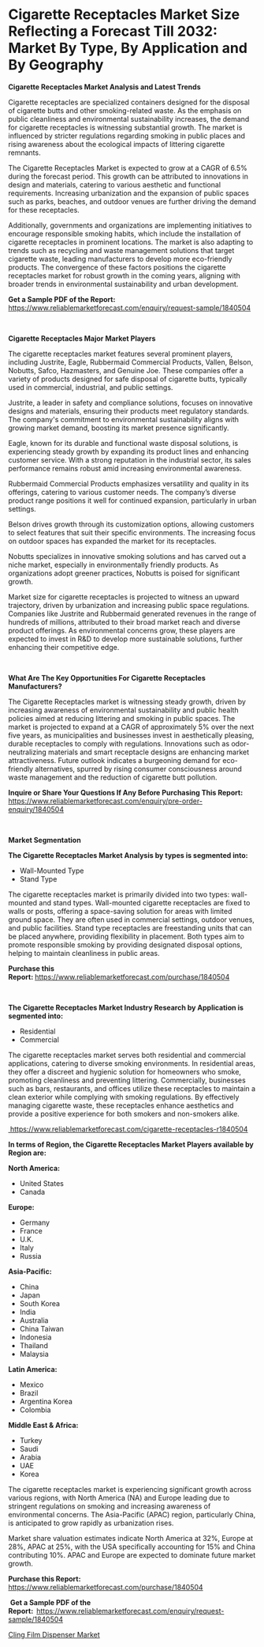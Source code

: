 <p><h1>Cigarette Receptacles Market Size Reflecting a Forecast Till 2032: Market By Type, By Application and By Geography</h1></p><p><strong>Cigarette Receptacles Market Analysis and Latest Trends</strong></p>
<p><p>Cigarette receptacles are specialized containers designed for the disposal of cigarette butts and other smoking-related waste. As the emphasis on public cleanliness and environmental sustainability increases, the demand for cigarette receptacles is witnessing substantial growth. The market is influenced by stricter regulations regarding smoking in public places and rising awareness about the ecological impacts of littering cigarette remnants.</p><p>The Cigarette Receptacles Market is expected to grow at a CAGR of 6.5% during the forecast period. This growth can be attributed to innovations in design and materials, catering to various aesthetic and functional requirements. Increasing urbanization and the expansion of public spaces such as parks, beaches, and outdoor venues are further driving the demand for these receptacles.</p><p>Additionally, governments and organizations are implementing initiatives to encourage responsible smoking habits, which include the installation of cigarette receptacles in prominent locations. The market is also adapting to trends such as recycling and waste management solutions that target cigarette waste, leading manufacturers to develop more eco-friendly products. The convergence of these factors positions the cigarette receptacles market for robust growth in the coming years, aligning with broader trends in environmental sustainability and urban development.</p></p>
<p><strong>Get a Sample PDF of the Report:&nbsp;</strong> <a href="https://www.reliablemarketforecast.com/enquiry/request-sample/1840504?utm_campaign=1885&utm_medium=2&utm_source=Github&utm_content=ia&utm_term=08022025&utm_id=cigarette-receptacles">https://www.reliablemarketforecast.com/enquiry/request-sample/1840504</a></p>
<p>&nbsp;</p>
<p><strong>Cigarette Receptacles Major Market Players</strong></p>
<p><p>The cigarette receptacles market features several prominent players, including Justrite, Eagle, Rubbermaid Commercial Products, Vallen, Belson, Nobutts, Safco, Hazmasters, and Genuine Joe. These companies offer a variety of products designed for safe disposal of cigarette butts, typically used in commercial, industrial, and public settings.</p><p>Justrite, a leader in safety and compliance solutions, focuses on innovative designs and materials, ensuring their products meet regulatory standards. The company's commitment to environmental sustainability aligns with growing market demand, boosting its market presence significantly.</p><p>Eagle, known for its durable and functional waste disposal solutions, is experiencing steady growth by expanding its product lines and enhancing customer service. With a strong reputation in the industrial sector, its sales performance remains robust amid increasing environmental awareness.</p><p>Rubbermaid Commercial Products emphasizes versatility and quality in its offerings, catering to various customer needs. The company’s diverse product range positions it well for continued expansion, particularly in urban settings.</p><p>Belson drives growth through its customization options, allowing customers to select features that suit their specific environments. The increasing focus on outdoor spaces has expanded the market for its receptacles.</p><p>Nobutts specializes in innovative smoking solutions and has carved out a niche market, especially in environmentally friendly products. As organizations adopt greener practices, Nobutts is poised for significant growth.</p><p>Market size for cigarette receptacles is projected to witness an upward trajectory, driven by urbanization and increasing public space regulations. Companies like Justrite and Rubbermaid generated revenues in the range of hundreds of millions, attributed to their broad market reach and diverse product offerings. As environmental concerns grow, these players are expected to invest in R&D to develop more sustainable solutions, further enhancing their competitive edge.</p></p>
<p>&nbsp;</p>
<p><strong>What Are The Key Opportunities For Cigarette Receptacles Manufacturers?</strong></p>
<p><p>The Cigarette Receptacles market is witnessing steady growth, driven by increasing awareness of environmental sustainability and public health policies aimed at reducing littering and smoking in public spaces. The market is projected to expand at a CAGR of approximately 5% over the next five years, as municipalities and businesses invest in aesthetically pleasing, durable receptacles to comply with regulations. Innovations such as odor-neutralizing materials and smart receptacle designs are enhancing market attractiveness. Future outlook indicates a burgeoning demand for eco-friendly alternatives, spurred by rising consumer consciousness around waste management and the reduction of cigarette butt pollution.</p></p>
<p><strong>Inquire or Share Your Questions If Any Before Purchasing This Report:</strong> <a href="https://www.reliablemarketforecast.com/enquiry/pre-order-enquiry/1840504?utm_campaign=1885&utm_medium=2&utm_source=Github&utm_content=ia&utm_term=08022025&utm_id=cigarette-receptacles">https://www.reliablemarketforecast.com/enquiry/pre-order-enquiry/1840504</a></p>
<p>&nbsp;</p>
<p><strong>Market Segmentation</strong></p>
<p><strong>The Cigarette Receptacles Market Analysis by types is segmented into:</strong></p>
<p><ul><li>Wall-Mounted Type</li><li>Stand Type</li></ul></p>
<p><p>The cigarette receptacles market is primarily divided into two types: wall-mounted and stand types. Wall-mounted cigarette receptacles are fixed to walls or posts, offering a space-saving solution for areas with limited ground space. They are often used in commercial settings, outdoor venues, and public facilities. Stand type receptacles are freestanding units that can be placed anywhere, providing flexibility in placement. Both types aim to promote responsible smoking by providing designated disposal options, helping to maintain cleanliness in public areas.</p></p>
<p><strong>Purchase this Report:&nbsp;</strong><a href="https://www.reliablemarketforecast.com/purchase/1840504?utm_campaign=1885&utm_medium=2&utm_source=Github&utm_content=ia&utm_term=08022025&utm_id=cigarette-receptacles">https://www.reliablemarketforecast.com/purchase/1840504</a></p>
<p>&nbsp;</p>
<p><strong>The Cigarette Receptacles Market Industry Research by Application is segmented into:</strong></p>
<p><ul><li>Residential</li><li>Commercial</li></ul></p>
<p><p>The cigarette receptacles market serves both residential and commercial applications, catering to diverse smoking environments. In residential areas, they offer a discreet and hygienic solution for homeowners who smoke, promoting cleanliness and preventing littering. Commercially, businesses such as bars, restaurants, and offices utilize these receptacles to maintain a clean exterior while complying with smoking regulations. By effectively managing cigarette waste, these receptacles enhance aesthetics and provide a positive experience for both smokers and non-smokers alike.</p></p>
<p><a href="https://www.reliablemarketforecast.com/cigarette-receptacles-r1840504?utm_campaign=1885&utm_medium=2&utm_source=Github&utm_content=ia&utm_term=08022025&utm_id=cigarette-receptacles">&nbsp;https://www.reliablemarketforecast.com/cigarette-receptacles-r1840504</a></p>
<p><strong>In terms of Region, the Cigarette Receptacles Market Players available by Region are:</strong></p>
<p>
    <p> <strong> North America: </strong>
        <ul>
            <li>United States</li>
            <li>Canada</li>
        </ul>
        </p> 
    <p> <strong> Europe: </strong>
        <ul>
            <li>Germany</li>
            <li>France</li>
            <li>U.K.</li>
            <li>Italy</li>
            <li>Russia</li>
        </ul>
        </p> 
    <p> <strong> Asia-Pacific: </strong>
        <ul>
            <li>China</li>
            <li>Japan</li>
            <li>South Korea</li>
            <li>India</li>
            <li>Australia</li>
            <li>China Taiwan</li>
            <li>Indonesia</li>
            <li>Thailand</li>
            <li>Malaysia</li>
        </ul>
        </p> 
    <p> <strong> Latin America: </strong>
        <ul>
            <li>Mexico</li>
            <li>Brazil</li>
            <li>Argentina Korea</li>
            <li>Colombia</li>
        </ul>
        </p> 
    <p> <strong> Middle East & Africa: </strong>
        <ul>
            <li>Turkey</li>
            <li>Saudi</li>
            <li>Arabia</li>
            <li>UAE</li>
            <li>Korea</li>
        </ul>
    </p>
    </p>
<p><p>The cigarette receptacles market is experiencing significant growth across various regions, with North America (NA) and Europe leading due to stringent regulations on smoking and increasing awareness of environmental concerns. The Asia-Pacific (APAC) region, particularly China, is anticipated to grow rapidly as urbanization rises. </p><p>Market share valuation estimates indicate North America at 32%, Europe at 28%, APAC at 25%, with the USA specifically accounting for 15% and China contributing 10%. APAC and Europe are expected to dominate future market growth.</p></p>
<p><strong>Purchase this Report: </strong><a href="https://www.reliablemarketforecast.com/purchase/1840504?utm_campaign=1885&utm_medium=2&utm_source=Github&utm_content=ia&utm_term=08022025&utm_id=cigarette-receptacles">https://www.reliablemarketforecast.com/purchase/1840504</a></p>
<p>&nbsp;<strong>Get a Sample PDF of the Report:&nbsp;&nbsp;</strong><a href="https://www.reliablemarketforecast.com/enquiry/request-sample/1840504?utm_campaign=1885&utm_medium=2&utm_source=Github&utm_content=ia&utm_term=08022025&utm_id=cigarette-receptacles">https://www.reliablemarketforecast.com/enquiry/request-sample/1840504</a></p>
<p><strong></strong></p>
<p><p><a href="https://github.com/sofayahoo2023/Market-Research-Report-List-6/blob/main/cling-film-dispenser-market.md?utm_campaign=1885&utm_medium=2&utm_source=Github&utm_content=ia&utm_term=08022025&utm_id=cigarette-receptacles">Cling Film Dispenser Market</a></p></p>